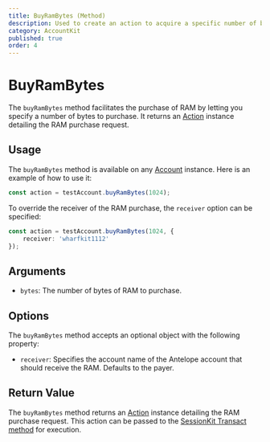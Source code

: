 ```yaml
---
title: BuyRamBytes (Method)
description: Used to create an action to acquire a specific number of bytes of RAM.
category: AccountKit
published: true
order: 4
---
```


# BuyRamBytes

The `buyRamBytes` method facilitates the purchase of RAM by letting you specify a number of bytes to purchase. It returns an [Action](/docs/antelope/action) instance detailing the RAM purchase request.

## Usage

The `buyRamBytes` method is available on any [Account](/docs/account-kit/account) instance. Here is an example of how to use it:

```typescript
const action = testAccount.buyRamBytes(1024);
```

To override the receiver of the RAM purchase, the `receiver` option can be specified:

```typescript
const action = testAccount.buyRamBytes(1024, {
    receiver: 'wharfkit1112'
});
```

## Arguments

- `bytes`: The number of bytes of RAM to purchase.

## Options

The `buyRamBytes` method accepts an optional object with the following property:

- `receiver`: Specifies the account name of the Antelope account that should receive the RAM. Defaults to the payer.

## Return Value

The `buyRamBytes` method returns an [Action](/docs/antelope/action) instance detailing the RAM purchase request. This action can be passed to the [SessionKit Transact method](/docs/session-kit/transact) for execution.
